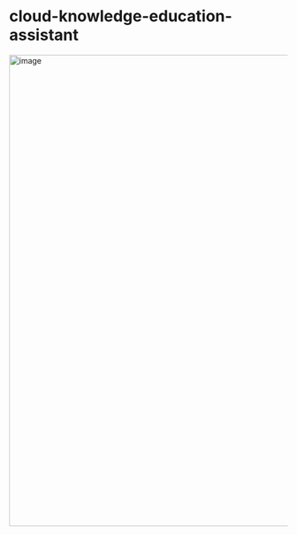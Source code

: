 ﻿# cloud-knowledge-education-assistant
<img width="853" alt="image" src="https://user-images.githubusercontent.com/56916034/236300868-8ae906f5-3146-46f7-b781-9409d37b4930.png">
